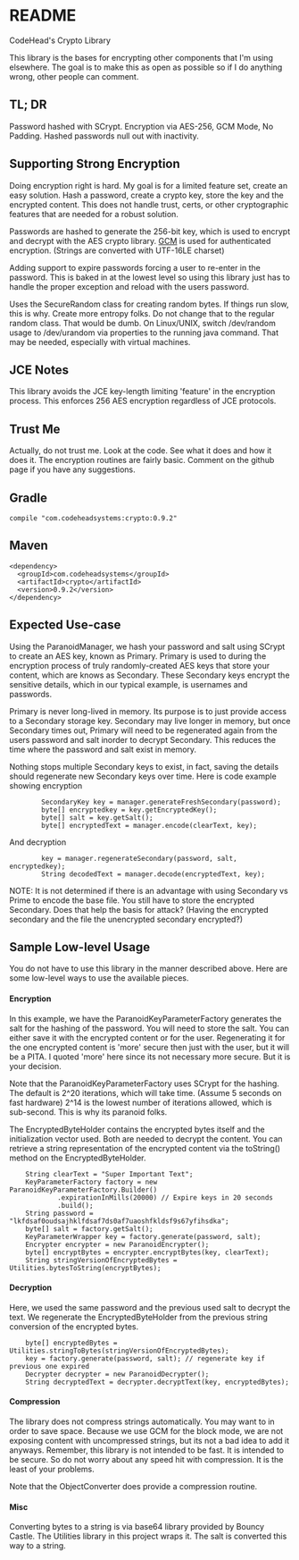 # README #

CodeHead's Crypto Library

This library is the bases for encrypting other components that I'm using elsewhere.
The goal is to make this as open as possible so if I do anything wrong, other
people can comment.

## TL; DR ##

Password hashed with SCrypt. Encryption via AES-256, GCM Mode, No Padding.
Hashed passwords null out with inactivity.

## Supporting Strong Encryption ##

Doing encryption right is hard. My goal is for a limited feature set, create an
easy solution. Hash a password, create a crypto key, store the key and the
encrypted content. This does not handle trust, certs, or other cryptographic
features that are needed for a robust solution.

Passwords are hashed to generate the 256-bit key, which is used to encrypt and
decrypt with the AES crypto library. [GCM](https://en.wikipedia.org/wiki/Galois/Counter_Mode)
is used for authenticated encryption. (Strings are converted with UTF-16LE charset)

Adding support to expire passwords forcing a user to re-enter in the password.
This is baked in at the lowest level so using this library just has to handle the
proper exception and reload with the users password.

Uses the SecureRandom class for creating random bytes. If things run slow, this is why.
Create more entropy folks. Do not change that to the regular random class. That would be
dumb. On Linux/UNIX, switch /dev/random usage to /dev/urandom via properties to the
running java command. That may be needed, especially with virtual machines.

## JCE Notes ##

This library avoids the JCE key-length limiting 'feature' in the encryption process.
This enforces 256 AES encryption regardless of JCE protocols.

## Trust Me ##

Actually, do not trust me. Look at the code. See what it does and how it does it.
The encryption routines are fairly basic. Comment on the github page if you have any suggestions.

## Gradle ##
    compile "com.codeheadsystems:crypto:0.9.2"

## Maven ##
    <dependency>
      <groupId>com.codeheadsystems</groupId>
      <artifactId>crypto</artifactId>
      <version>0.9.2</version>
    </dependency>

## Expected Use-case ##

Using the ParanoidManager, we hash your password and salt using SCrypt to create an AES key, known as
Primary. Primary is used to during the encryption process of truly randomly-created AES keys that store
your content, which are knows as Secondary. These Secondary keys encrypt the sensitive details, which
in our typical example, is usernames and passwords.

Primary is never long-lived in memory. Its purpose is to just provide access to a Secondary storage key.
Secondary may live longer in memory, but once Secondary times out, Primary will need to be regenerated again
from the users password and salt inorder to decrypt Secondary. This reduces the time where the password
and salt exist in memory.

Nothing stops multiple Secondary keys to exist, in fact, saving the details should regenerate new Secondary
keys over time. Here is code example showing encryption

            SecondaryKey key = manager.generateFreshSecondary(password);
            byte[] encryptedkey = key.getEncryptedKey();
            byte[] salt = key.getSalt();
            byte[] encryptedText = manager.encode(clearText, key);

And decryption

            key = manager.regenerateSecondary(password, salt, encryptedkey);
            String decodedText = manager.decode(encryptedText, key);

NOTE: It is not determined if there is an advantage with using Secondary vs Prime to encode the base file.
You still have to store the encrypted Secondary. Does that help the basis for attack? (Having the
encrypted secondary and the file the unencrypted secondary encrypted?)

## Sample Low-level Usage ##

You do not have to use this library in the manner described above. Here are some
low-level ways to use the available pieces.

#### Encryption ####

In this example, we have the ParanoidKeyParameterFactory generates the salt for the hashing
of the password. You will need to store the salt. You can either save it with the
encrypted content or for the user. Regenerating it for the one encrypted content is
'more' secure then just with the user, but it will be a PITA. I quoted 'more' here
since its not necessary more secure. But it is your decision.

Note that the ParanoidKeyParameterFactory uses SCrypt for the hashing. The default is
2^20 iterations, which will take time. (Assume 5 seconds on fast hardware) 2^14 is the lowest number of
iterations allowed, which is sub-second.  This is why its paranoid folks.

The EncryptedByteHolder contains the encrypted bytes itself and the initialization vector
used. Both are needed to decrypt the content. You can retrieve a string representation of
the encrypted content via the toString() method on the EncryptedByteHolder.

        String clearText = "Super Important Text";
        KeyParameterFactory factory = new ParanoidKeyParameterFactory.Builder()
                .expirationInMills(20000) // Expire keys in 20 seconds
                .build();
        String password = "lkfdsaf0oudsajhklfdsaf7ds0af7uaoshfkldsf9s67yfihsdka";
        byte[] salt = factory.getSalt();
        KeyParameterWrapper key = factory.generate(password, salt);
        Encrypter encrypter = new ParanoidEncrypter();
        byte[] encryptBytes = encrypter.encryptBytes(key, clearText);
        String stringVersionOfEncryptedBytes = Utilities.bytesToString(encryptBytes);
        
#### Decryption ####

Here, we used the same password and the previous used salt to decrypt the text.
We regenerate the EncryptedByteHolder from the previous string conversion of
the encrypted bytes.

        byte[] encryptedBytes = Utilities.stringToBytes(stringVersionOfEncryptedBytes);
        key = factory.generate(password, salt); // regenerate key if previous one expired
        Decrypter decrypter = new ParanoidDecrypter();
        String decryptedText = decrypter.decryptText(key, encryptedBytes);

#### Compression ####

The library does not compress strings automatically. You may want to in order to
save space. Because we use GCM for the block mode, we are not exposing content
with uncompressed strings, but its not a bad idea to add it anyways.
Remember, this library is not intended to be fast. It is intended to
be secure. So do not worry about any speed hit with compression. It is the least
of your problems.

Note that the ObjectConverter does provide a compression routine.

#### Misc ####

Converting bytes to a string is via base64 library provided by Bouncy Castle.
The Utilities library in this project wraps it. The salt is converted this way
to a string.
